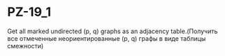 # PZ-19_1
Get all marked undirected (p, q) graphs as an adjacency table.(Получить все отмеченные неориентированные (p, q) графы в виде таблицы смежности)
